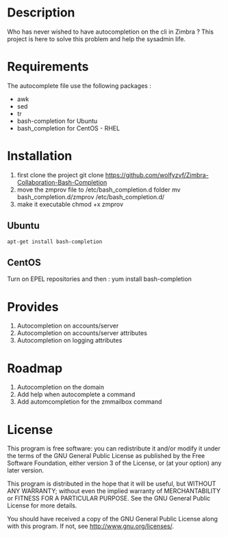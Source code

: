 # Description
Who has never wished to have autocompletion on the cli in Zimbra ?
This project is here to solve this problem and help the sysadmin life.

# Requirements
The autocomplete file use the following packages :
- awk
- sed
- tr
- bash-completion for Ubuntu
- bash_completion for CentOS - RHEL

# Installation
1. first clone the project
    git clone https://github.com/wolfyzvf/Zimbra-Collaboration-Bash-Completion
2. move the zmprov file to /etc/bash_completion.d folder
    mv bash_completion.d/zmprov /etc/bash_completion.d/
3. make it executable
    chmod +x zmprov

## Ubuntu
    apt-get install bash-completion

## CentOS
Turn on EPEL repositories and then :
    yum install bash-completion

# Provides
1. Autocompletion on accounts/server
2. Autocompletion on accounts/server attributes
3. Autocompletion on logging attributes

# Roadmap
1. Autocompletion on the domain
2. Add help when autocomplete a command
3. Add automcompletion for the zmmailbox command

# License
This program is free software: you can redistribute it and/or modify
it under the terms of the GNU General Public License as published by
the Free Software Foundation, either version 3 of the License, or
(at your option) any later version.

This program is distributed in the hope that it will be useful,
but WITHOUT ANY WARRANTY; without even the implied warranty of
MERCHANTABILITY or FITNESS FOR A PARTICULAR PURPOSE.  See the
GNU General Public License for more details.

You should have received a copy of the GNU General Public License
along with this program.  If not, see <http://www.gnu.org/licenses/>.
